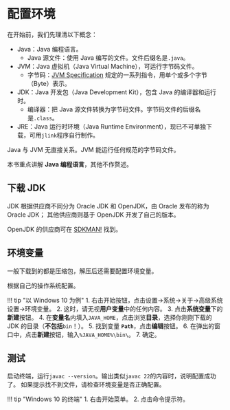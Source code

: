 # 配置环境

在开始前，我们先理清以下概念：

- Java：Java 编程语言。
    - Java 源文件：使用 Java 编写的文件。文件后缀名是`.java`。
- JVM：Java 虚拟机（Java Virtual Machine），可运行字节码文件。
    - 字节码：[JVM Specification](https://docs.oracle.com/javase/specs/jvms/se22/html/index.html)
      规定的一系列指令，用单个或多个字节（Byte）表示。
- JDK：Java 开发包（Java Development Kit），包含 Java 的编译器和运行时。
    - 编译器：把 Java 源文件转换为字节码文件。字节码文件的后缀名是`.class`。
- JRE：Java 运行时环境（Java Runtime Environment），现已不可单独下载，可用`jlink`程序自行制作。

Java 与 JVM 无直接关系。JVM 能运行任何规范的字节码文件。

本书重点讲解 **Java 编程语言**，其他不作赘述。

## 下载 JDK

JDK 根据供应商不同分为 Oracle JDK 和 OpenJDK，由 Oracle 发布的称为 Oracle JDK；
其他供应商则基于 OpenJDK 开发了自己的版本。

OpenJDK 的供应商可在 [SDKMAN!](https://sdkman.io/jdks) 找到。

## 环境变量

一般下载到的都是压缩包，解压后还需要配置环境变量。

根据自己的操作系统配置。

!!! tip "以 Windows 10 为例"
    1. 右击开始按钮，点击设置→系统→关于→高级系统设置→环境变量。
    2. 这时，请无视**用户变量**中的任何内容。
    3. 点击**系统变量**下的**新建**按钮。
    4. 在**变量名**内填入`JAVA_HOME`，点击浏览**目录**，选择你刚刚下载的 JDK 的目录（**不包括**`bin`！）。
    5. 找到变量 **`Path`**，点击**编辑**按钮。
    6. 在弹出的窗口中，点击**新建**按钮，输入`%JAVA_HOME%\bin\`。
    7. 确定。

## 测试

启动终端，运行`javac --version`。输出类似`javac 22`的内容时，说明配置成功了。
如果提示找不到文件，请检查环境变量是否正确配置。

!!! tip "Windows 10 的终端"
    1. 右击开始菜单。
    2. 点击命令提示符。
